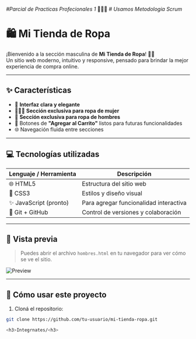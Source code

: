 *#Parcial de Practicas Profecionales 1*
👩🏽‍🔧 *# Usamos Metodologia Scrum*
# 🛍️ Mi Tienda de Ropa

¡Bienvenido a la sección masculina de **Mi Tienda de Ropa**! 👕👖  
Un sitio web moderno, intuitivo y responsive, pensado para brindar la mejor experiencia de compra online.

---

## ✨ Características

- 🎯 **Interfaz clara y elegante**
- 👩🏻‍🦰 **Sección exclusiva para ropa de mujer**
- 🧥 **Sección exclusiva para ropa de hombres**
- 🛒 Botones de **"Agregar al Carrito"** listos para futuras funcionalidades
- 🌐 Navegación fluida entre secciones

---

## 💻 Tecnologías utilizadas

| Lenguaje / Herramienta | Descripción |
|------------------------|-------------|
| 🌐 HTML5               | Estructura del sitio web |
| 🎨 CSS3                | Estilos y diseño visual |
| ✨ JavaScript (pronto) | Para agregar funcionalidad interactiva |
| 📁 Git + GitHub        | Control de versiones y colaboración |

---

## 📸 Vista previa

> Puedes abrir el archivo `hombres.html` en tu navegador para ver cómo se ve el sitio.

![Preview](camisa-hombre.jpg)

---

## 🚀 Cómo usar este proyecto

1. Cloná el repositorio:

```bash
git clone https://github.com/tu-usuario/mi-tienda-ropa.git

<h3>Integrnates/<h3>
